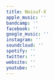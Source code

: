 ```yaml
---
title: Noisuf-X
apple_music: ''
bandcamp: ''
facebook: ''
google_music: ''
instagram: ''
soundcloud: ''
spotify: ''
twitter: ''
website: ''
youtube: ''
---
```

